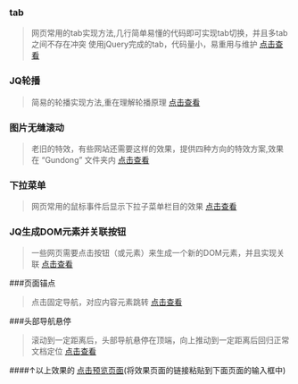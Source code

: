 ### tab
>网页常用的tab实现方法,几行简单易懂的代码即可实现tab切换，并且多tab之间不存在冲突
使用jQuery完成的tab，代码量小，易重用与维护
[点击查看](http://htmlpreview.github.io/?https://github.com/EchoYoungDee/Some-JQ-JS-Code/blob/master/tab.html)

### JQ轮播
>简易的轮播实现方法,重在理解轮播原理
[点击查看](http://htmlpreview.github.io/?https://github.com/EchoYoungDee/Some-JQ-JS-Code/blob/master/JQ轮播.html)

### 图片无缝滚动
>老旧的特效，有些网站还需要这样的效果，提供四种方向的特效方案,效果在 “Gundong” 文件夹内
[点击查看](https://github.com/EchoYoungDee/Some-JQ-JS-Code/Gundong)

### 下拉菜单
>网页常用的鼠标事件后显示下拉子菜单栏目的效果
[点击查看](http://htmlpreview.github.io/?https://github.com/EchoYoungDee/Some-JQ-JS-Code/blob/master/下拉菜单.html)

### JQ生成DOM元素并关联按钮
>一些网页需要点击按钮（或元素）来生成一个新的DOM元素，并且实现关联
[点击查看](http://htmlpreview.github.io/?https://github.com/EchoYoungDee/Some-JQ-JS-Code/blob/master/JQ增加DOM元素并实现按钮控制.html)

###页面锚点
>点击固定导航，对应内容元素跳转
[点击查看](http://htmlpreview.github.io/?https://github.com/EchoYoungDee/Some-JQ-JS-Code/blob/master/页面锚点.html)

###头部导航悬停
>滚动到一定距离后，头部导航悬停在顶端，向上推动到一定距离后回归正常文档定位
[点击查看](http://htmlpreview.github.io/?https://github.com/EchoYoungDee/Some-JQ-JS-Code/blob/master/头部导航悬停.html)


####↑以上效果的 [点击预览页面](http://htmlpreview.github.io)(将效果页面的链接粘贴到下面页面的输入框中)
